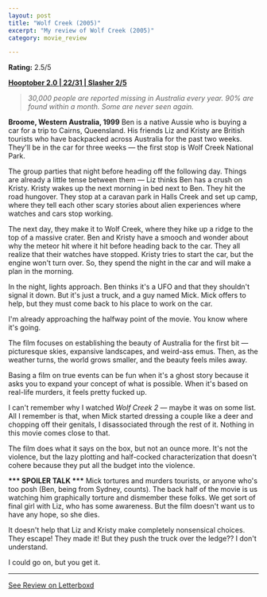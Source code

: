 ```yaml
---
layout: post
title: "Wolf Creek (2005)"
excerpt: "My review of Wolf Creek (2005)"
category: movie_review

---
```


**Rating:** 2.5/5

<b><a href="">Hooptober 2.0 | 22/31 | Slasher 2/5</a></b>

<blockquote><i>30,000 people are reported missing in Australia every year. 90% are found within a month. Some are never seen again.</i></blockquote>

<b>Broome, Western Australia, 1999</b>
Ben is a native Aussie who is buying a car for a trip to Cairns, Queensland. His friends Liz and Kristy are British tourists who have backpacked across Australia for the past two weeks. They'll be in the car for three weeks — the first stop is Wolf Creek National Park.

The group parties that night before heading off the following day. Things are already a little tense between them — Liz thinks Ben has a crush on Kristy. Kristy wakes up the next morning in bed next to Ben. They hit the road hungover. They stop at a caravan park in Halls Creek and set up camp, where they tell each other scary stories about alien experiences where watches and cars stop working.

The next day, they make it to Wolf Creek, where they hike up a ridge to the top of a massive crater. Ben and Kristy have a smooch and wonder about why the meteor hit where it hit before heading back to the car. They all realize that their watches have stopped. Kristy tries to start the car, but the engine won't turn over. So, they spend the night in the car and will make a plan in the morning.

In the night, lights approach. Ben thinks it's a UFO and that they shouldn't signal it down. But it's just a truck, and a guy named Mick. Mick offers to help, but they must come back to his place to work on the car.

I'm already approaching the halfway point of the movie. You know where it's going.

The film focuses on establishing the beauty of Australia for the first bit — picturesque skies, expansive landscapes, and weird-ass emus. Then, as the weather turns, the world grows smaller, and the beauty feels miles away.

Basing a film on true events can be fun when it's a ghost story because it asks you to expand your concept of what is possible. When it's based on real-life murders, it feels pretty fucked up.

I can't remember why I watched <i>Wolf Creek 2</i> — maybe it was on some list. All I remember is that, when Mick started dressing a couple like a deer and chopping off their genitals, I disassociated through the rest of it. Nothing in this movie comes close to that.

The film does what it says on the box, but not an ounce more. It's not the violence, but the lazy plotting and half-cocked characterization that doesn't cohere because they put all the budget into the violence.


<b>*** SPOILER TALK ***</b>
Mick tortures and murders tourists, or anyone who's too posh (Ben, being from Sydney, counts). The back half of the movie is us watching him graphically torture and dismember these folks. We get sort of final girl with Liz, who has some awareness. But the film doesn't want us to have any hope, so she dies.

It doesn't help that Liz and Kristy make completely nonsensical choices. They escape! They made it! But they push the truck over the ledge?? I don't understand.

I could go on, but you get it.

<hr>

[See Review on Letterboxd](https://boxd.it/6WaEub)
